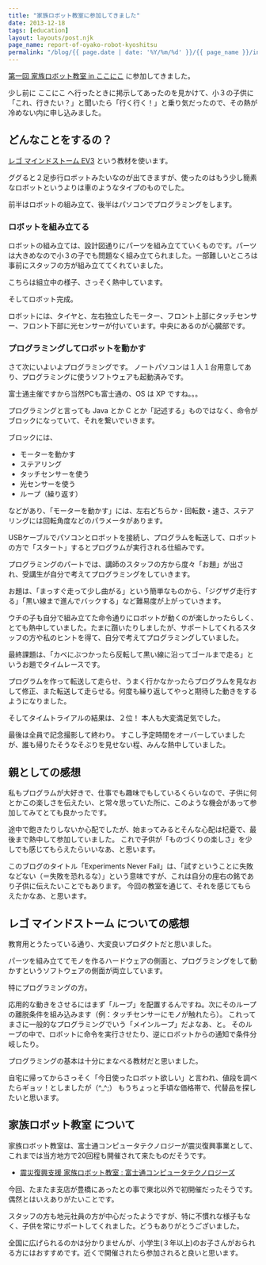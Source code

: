 ```yaml
---
title: "家族ロボット教室に参加してきました"
date: 2013-12-18
tags: [education]
layout: layouts/post.njk
page_name: report-of-oyako-robot-kyoshitsu
permalink: "/blog/{{ page.date | date: '%Y/%m/%d' }}/{{ page_name }}/index.html"
---
```

[第一回 家族ロボット教室 in ここにこ](http://jp.fujitsu.com/group/fct/contribution/familyrobot-1/2013/1214.html) に参加してきました。
<!--more-->
少し前に ここにこ へ行ったときに掲示してあったのを見かけて、小３の子供に「これ、行きたい？」と聞いたら「行く行く！」と乗り気だったので、その熱が冷めない内に申し込みました。

## どんなことをするの？

[レゴ マインドストーム EV3](http://education.lego.com/ja-jp/preschool-and-school/secondary/mindstorms-education-ev3/) という教材を使います。

ググると２足歩行ロボットみたいなのが出てきますが、使ったのはもう少し簡素なロボットというよりは車のようなタイプのものでした。

前半はロボットの組み立て、後半はパソコンでプログラミングをします。

### ロボットを組み立てる

ロボットの組み立ては、設計図通りにパーツを組み立てていくものです。パーツは大きめなので小３の子でも問題なく組み立てられました。一部難しいところは事前にスタッフの方が組み立ててくれていました。

こちらは組立中の様子、さっそく熱中しています。

そしてロボット完成。

ロボットには、タイヤと、左右独立したモーター、フロント上部にタッチセンサー、フロント下部に光センサーが付いています。中央にあるのが心臓部です。

### プログラミングしてロボットを動かす

さて次にいよいよプログラミングです。
ノートパソコンは１人１台用意してあり、プログラミングに使うソフトウェアも起動済みです。

富士通主催ですから当然PCも富士通の、OS は XP ですね。。。

プログラミングと言っても Java とか C とか「記述する」ものではなく、命令がブロックになっていて、それを繋いでいきます。

ブロックには、

* モーターを動かす
* ステアリング
* タッチセンサーを使う
* 光センサーを使う
* ループ（繰り返す）

などがあり、「モーターを動かす」には、左右どちらか・回転数・速さ、ステアリングには回転角度などのパラメータがあります。

USBケーブルでパソコンとロボットを接続し、プログラムを転送して、ロボットの方で「スタート」するとプログラムが実行される仕組みです。

プログラミングのパートでは、講師のスタッフの方から度々「お題」が出され、受講生が自分で考えてプログラミングをしていきます。

お題は、「まっすぐ走って少し曲がる」という簡単なものから、「ジグザグ走行する」「黒い線まで進んでバックする」など難易度が上がっていきます。

ウチの子も自分で組み立てた命令通りにロボットが動くのが楽しかったらしく、とても熱中していました。たまに躓いたりしましたが、サポートしてくれるスタッフの方や私のヒントを得て、自分で考えてプログラミングしていました。

最終課題は、「カベにぶつかったら反転して黒い線に沿ってゴールまで走る」というお題でタイムレースです。

プログラムを作って転送して走らせ、うまく行かなかったらプログラムを見なおして修正、また転送して走らせる。何度も繰り返してやっと期待した動きをするようになりました。

そしてタイムトライアルの結果は、２位！
本人も大変満足気でした。

最後は全員で記念撮影して終わり。
すこし予定時間をオーバーしていましたが、誰も帰りたそうなそぶりを見せない程、みんな熱中していました。

## 親としての感想

私もプログラムが大好きで、仕事でも趣味でもしているくらいなので、子供に何とかこの楽しさを伝えたい、と常々思っていた所に、このような機会があって参加してみてとても良かったです。

途中で飽きたりしないか心配でしたが、始まってみるとそんな心配は杞憂で、最後まで熱中して参加していました。
これで子供が「ものづくりの楽しさ」を少しでも感じてもらえたらいいなあ、と思います。

このブログのタイトル「Experiments Never Fail」は、「試すということに失敗などない（＝失敗を恐れるな）」という意味ですが、これは自分の座右の銘であり子供に伝えたいことでもあります。
今回の教室を通じて、それを感じてもらえたかなあ、と思います。

## レゴ マインドストーム についての感想

教育用とうたっている通り、大変良いプロダクトだと思いました。

パーツを組み立ててモノを作るハードウェアの側面と、プログラミングをして動かすというソフトウェアの側面が両立しています。

特にプログラミングの方。

応用的な動きをさせるにはまず「ループ」を配置するんですね。次にそのループの離脱条件を組み込みます（例：タッチセンサーにモノが触れたら）。
これってまさに一般的なプログラミングでいう「メインループ」だよなあ、と。
そのループの中で、ロボットに命令を実行させたり、逆にロボットからの通知で条件分岐したり。

プログラミングの基本は十分にまなべる教材だと思いました。

自宅に帰ってからさっそく「今日使ったロボット欲しい」と言われ、値段を調べたらギョッ！としましたが（^_^;）
もうちょっと手頃な価格帯で、代替品を探したいと思います。

## 家族ロボット教室 について

家族ロボット教室は、富士通コンピュータテクノロジーが震災復興事業として、これまでは当方地方で20回程も開催されて来たものだそうです。

* [震災復興支援 家族ロボット教室 : 富士通コンピュータテクノロジーズ](http://jp.fujitsu.com/group/fct/contribution/familyrobot/)

今回、たまたま支店が豊橋にあったとの事で東北以外で初開催だったそうです。偶然とはいえありがたいことです。

スタッフの方も地元社員の方が中心だったようですが、特に不慣れな様子もなく、子供を常にサポートしてくれました。どうもありがとうございました。

全国に広げられるのかは分かりませんが、小学生(３年以上)のお子さんがおられる方にはおすすめです。近くで開催されたら参加されると良いと思います。